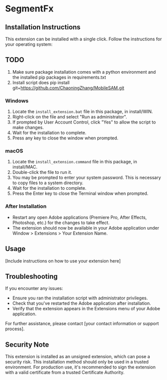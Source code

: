 # SegmentFx

## Installation Instructions

This extension can be installed with a single click. Follow the instructions for your operating system:

## TODO
1. Make sure package installation comes with a python environment and the installed pip packages in requirements.txt
2. Install script does pip install git+https://github.com/ChaoningZhang/MobileSAM.git

### Windows

1. Locate the `install_extension.bat` file in this package, in install/WIN.
2. Right-click on the file and select "Run as administrator".
3. If prompted by User Account Control, click "Yes" to allow the script to make changes.
4. Wait for the installation to complete.
5. Press any key to close the window when prompted.

### macOS

1. Locate the `install_extension.command` file in this package, in install/MAC.
2. Double-click the file to run it.
3. You may be prompted to enter your system password. This is necessary to copy files to a system directory.
4. Wait for the installation to complete.
5. Press the Enter key to close the Terminal window when prompted.

### After Installation

- Restart any open Adobe applications (Premiere Pro, After Effects, Photoshop, etc.) for the changes to take effect.
- The extension should now be available in your Adobe application under Window > Extensions > Your Extension Name.

## Usage

[Include instructions on how to use your extension here]

## Troubleshooting

If you encounter any issues:
- Ensure you ran the installation script with administrator privileges.
- Check that you've restarted the Adobe application after installation.
- Verify that the extension appears in the Extensions menu of your Adobe application.

For further assistance, please contact [your contact information or support process].

## Security Note

This extension is installed as an unsigned extension, which can pose a security risk. This installation method should only be used in a trusted environment. For production use, it's recommended to sign the extension with a valid certificate from a trusted Certificate Authority.